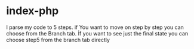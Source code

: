 # index-php
I parse my code to 5 steps. if You want to move on step by step you can choose from the Branch tab. İf you want to see just the final state you can choose step5 from the branch tab directly 
